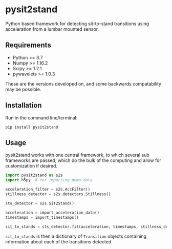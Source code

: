 # pysit2stand
Python based framework for detecting sit-to-stand transitions using acceleration from a lumbar mounted sensor.


## Requirements

- Python >= 3.7
- Numpy >= 1.16.2
- Scipy >= 1.2.1
- pywavelets >= 1.0.3

These are the versions developed on, and some backwards compatability may be possible.

## Installation

Run in the command line/terminal:

`pip install pysit2stand`


## Usage

pysit2stand works with one central framework, to which several sub frameworks are passed, which do the bulk of the 
computing and allow for customization if desired.

```python
import pysit2stand as s2s
import h5py  # for importing demo data

acceleration_filter = s2s.AccFilter()
stillness_detector = s2s.detectors.Stillness()

sts_detector = s2s.Sit2Stand()

acceleration = import_acceleration_data()
timestamps = import_timestamps()

sit_to_stands = sts_detector.fit(acceleration, timestamps, stillness_detector, acceleration_filter, fs=100)
```

`sit_to_stands` is then a dictionary of `Transition` objects containing information about each of the transitions 
detected



